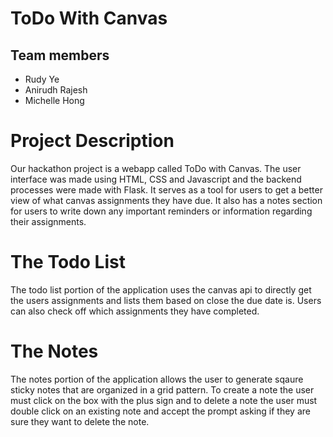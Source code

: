 # ToDo With Canvas

## Team members
* Rudy Ye
* Anirudh Rajesh
* Michelle Hong

# Project Description
Our hackathon project is a webapp called ToDo with Canvas. The user interface was made using HTML, CSS and Javascript and the backend processes were made with Flask. It serves as a tool for users to get a better view of what canvas assignments they have due. It also has a notes section for users to write down any important reminders or information regarding their assignments.

# The Todo List
The todo list portion of the application uses the canvas api to directly get the users assignments and lists them based on close the due date is. Users can also check off which assignments they have completed.

# The Notes
The notes portion of the application allows the user to generate sqaure sticky notes that are organized in a grid pattern. To create a note the user must click on the box with the plus sign and to delete a note the user must double click on an existing note and accept the prompt asking if they are sure they want to delete the note.
